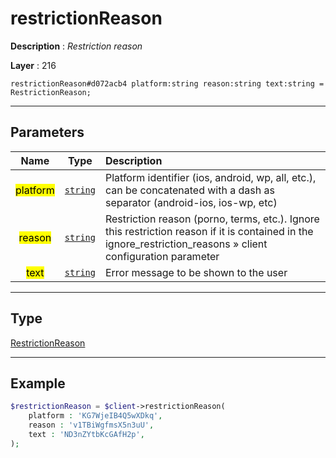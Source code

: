# restrictionReason

**Description** : *Restriction reason*

**Layer** : 216

```tl
restrictionReason#d072acb4 platform:string reason:string text:string = RestrictionReason;
```

---

## Parameters

| Name | Type | Description |
| :---: | :---: | :--- |
| <mark>platform</mark> | [`string`](type/string) | Platform identifier (ios, android, wp, all, etc.), can be concatenated with a dash as separator (android-ios, ios-wp, etc) |
| <mark>reason</mark> | [`string`](type/string) | Restriction reason (porno, terms, etc.). Ignore this restriction reason if it is contained in the ignore_restriction_reasons » client configuration parameter |
| <mark>text</mark> | [`string`](type/string) | Error message to be shown to the user |

---

## Type

[RestrictionReason](type/RestrictionReason)

---

## Example

```php
$restrictionReason = $client->restrictionReason(
	platform : 'KG7WjeIB4Q5wXDkq',
	reason : 'v1TBiWgfmsX5n3uU',
	text : 'ND3nZYtbKcGAfH2p',
);
```
